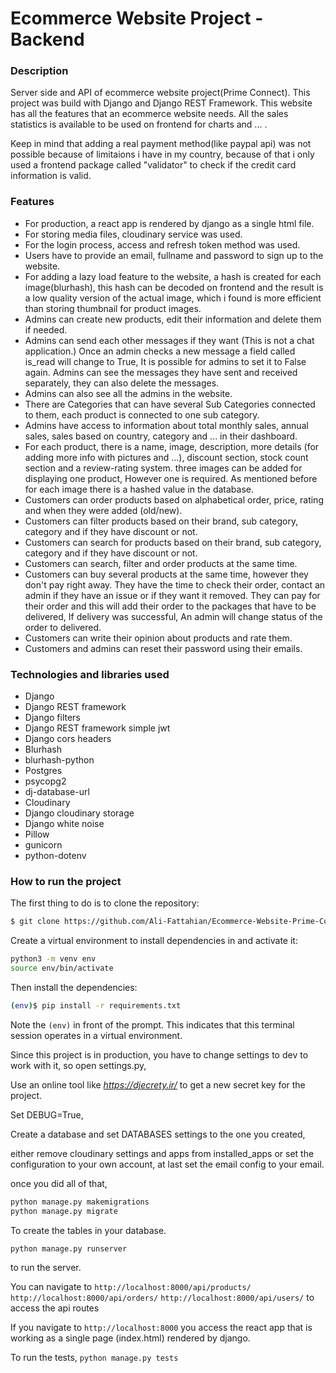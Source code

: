 # Ecommerce Website Project - Backend

### Description

Server side and API of ecommerce website project(Prime Connect). This project was build with Django and Django REST Framework.
This website has all the features that an ecommerce website needs. All the sales statistics is available to be used on frontend for charts and ... .

Keep in mind that adding a real payment method(like paypal api) was not possible because of limitaions i have in my country, because of that i only used a frontend package called "validator" to check if the credit card information is valid.


### Features

- For production, a react app is rendered by django as a single html file.
- For storing media files, cloudinary service was used.
- For the login process, access and refresh token method was used.
- Users have to provide an email, fullname and password to sign up to the website.
- For adding a lazy load feature to the website, a hash is created for each image(blurhash), this hash can be decoded on frontend and the result is a low quality version of the actual image, which i found is more efficient than storing thumbnail for product images.
- Admins can create new products, edit their information and delete them if needed.
- Admins can send each other messages if they want (This is not a chat application.) Once an admin checks a new message a field called is_read will change to True, It is possible for admins to set it to False again. Admins can see the messages they have sent and received separately, they can also delete the messages.
- Admins can also see all the admins in the website.
- There are Categories that can have several Sub Categories connected to them, each product is connected to one sub category.
- Admins have access to information about total monthly sales, annual sales, sales based on country, category and ... in their dashboard.
- For each product, there is a name, image, description, more details (for adding more info with pictures and ...), discount section, stock count section and a review-rating system. three images can be added for displaying one product,
However one is required. As mentioned before for each image there is a hashed value in the database.
- Customers can order products based on alphabetical order, price, rating and when they were added (old/new).
- Customers can filter products based on their brand, sub category, category and if they have discount or not.
- Customers can search for products based on their brand, sub category, category and if they have discount or not.
- Customers can search, filter and order products at the same time.
- Customers can buy several products at the same time, however they don't pay right away. They have the time to check their order, contact an admin if they have an issue or if they want it removed. They can pay for their order and this will add their order to the packages that have to be delivered, If delivery was successful, An admin will change status of the order to delivered.
- Customers can write their opinion about products and rate them.
- Customers and admins can reset their password using their emails.

### Technologies and libraries used

- Django
- Django REST framework
- Django filters
- Django REST framework simple jwt
- Django cors headers
- Blurhash
- blurhash-python
- Postgres
- psycopg2
- dj-database-url
- Cloudinary
- Django cloudinary storage
- Django white noise
- Pillow
- gunicorn
- python-dotenv

### How to run the project

The first thing to do is to clone the repository:

```sh
$ git clone https://github.com/Ali-Fattahian/Ecommerce-Website-Prime-Connect.git
```

Create a virtual environment to install dependencies in and activate it:

```sh
python3 -m venv env
source env/bin/activate
```

Then install the dependencies:

```sh
(env)$ pip install -r requirements.txt
```

Note the `(env)` in front of the prompt. This indicates that this terminal
session operates in a virtual environment.

Since this project is in production, you have to change settings to dev to work with it, so open settings.py,

Use an online tool like *https://djecrety.ir/*
to get a new secret key for the project.

Set DEBUG=True,

Create a database and set DATABASES settings to the one you created,

either remove cloudinary settings and apps from installed_apps or set the configuration to your own account, at last set the email config to your email.

once you did all of that,

```sh
python manage.py makemigrations
python manage.py migrate
```

To create the tables in your database.


```ssh
python manage.py runserver
```

to run the server.

You can navigate to
`http://localhost:8000/api/products/`
`http://localhost:8000/api/orders/`
`http://localhost:8000/api/users/`
to access the api routes

If you navigate to
`http://localhost:8000`
you access the react app that is working as a single page (index.html) rendered by django.

To run the tests,
`python manage.py tests`
